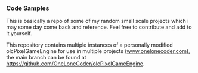 ### Code Samples

This is basically a repo of some of my random small scale projects which i may some day come back and reference. Feel free to contribute and add to it yourself.

This repository contains multiple instances of a personally modified olcPixelGameEngine for use in multiple projects (www.onelonecoder.com), the main branch can be found at https://github.com/OneLoneCoder/olcPixelGameEngine. 




